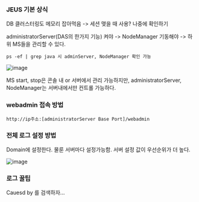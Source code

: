 ### JEUS 기본 상식

DB 클러스터링도 메모리 잡아먹음 -> 세션 맺을 때 사용? 나중에 확인하기

administratorServer(DAS의 한가지 기능) 켜야 -> NodeManager 기동해야 -> 하위 MS들을 관리할 수 있다.

```
ps -ef | grep java 시 adminServer, NodeManager 확인 가능
```

![image](https://user-images.githubusercontent.com/38831314/143993770-c9ea185b-bd6f-446c-b166-69732afaa5e2.png)


MS start, stop은 콘솔 내 or 서버에서 관리 가능하지만, administratorServer, NodeManager는 서버내에서만 컨트롤 가능하다.

### webadmin 접속 방법

```
http://ip주소:[administratorServer Base Port]/webadmin
```

### 전체 로그 설정 방법

Domain에 설정한다. 물룬 서버마다 설정가능함. 서버 설정 값이 우선순위가 더 높다.

![image](https://user-images.githubusercontent.com/38831314/144006623-7b3a41b6-801e-4296-87fa-45bb54c59c81.png)

### 로그 꿀팁

Cauesd by 를 검색하자...
